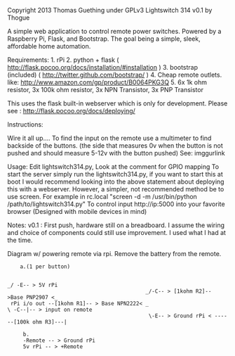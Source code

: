 
Copyright 2013 Thomas Guething under GPLv3
Lightswitch 314 v0.1 by Thogue

A simple web application to control remote power switches. Powered by a Raspberry Pi, Flask, and Bootstrap. The goal being a simple, sleek, affordable home automation. 

Requirements:
    1. rPi
    2. python + flask ( http://flask.pocoo.org/docs/installation/#installation )
    3. bootstrap (included) ( http://twitter.github.com/bootstrap/ )
    4. Cheap remote outlets. like: http://www.amazon.com/gp/product/B0064PKG3Q
    5. 6x 1k ohm resistor, 3x 100k ohm resistor, 3x NPN Transistor, 3x PNP Transistor 

This uses the flask built-in webserver which is only for development. Please see : http://flask.pocoo.org/docs/deploying/

Instructions: 

Wire it all up.... 
To find the input on the remote use a multimeter to find backside of the buttons. (the side that measures 0v when the button is not pushed and should measure 5-12v with the button pushed)
See: imggurlink

Usage:
	Edit lightswitch314.py, Look at the comment for GPIO mapping
	To start the server simply run the lightswitch314.py, if you want to start this at boot I would recommend looking into the above statement about deploying this with a webserver. However, a simpler, not recommended method be to use screen. For example in rc.local "screen -d -m /usr/bin/python /path/to/lightswitch314.py"
	To control input http://ip:5000 into your favorite browser (Designed with mobile devices in mind)

Notes:
	v0.1 : First push, hardware still on a breadboard. I assume the wiring and choice of components could still use improvement. I used what I had at the time.


Diagram w/ powering remote via rpi. 
Remove the battery from the remote. 


	  	a.(1 per button)
		
                                                                                     _/ -E-- > 5V rPi
      	                                        _/-C-- > [1kohm R2]-- >Base PNP2907 <_
  	 rPi i/o out --[1kohm R1]-- > Base NPN2222< _                                     \ -C--|-- > input on remote
                                                 \-E-- > Ground rPi < ------[100k ohm R3]---|

		 b.
		 -Remote -- > Ground rPi
		 5v rPi -- > +Remote
